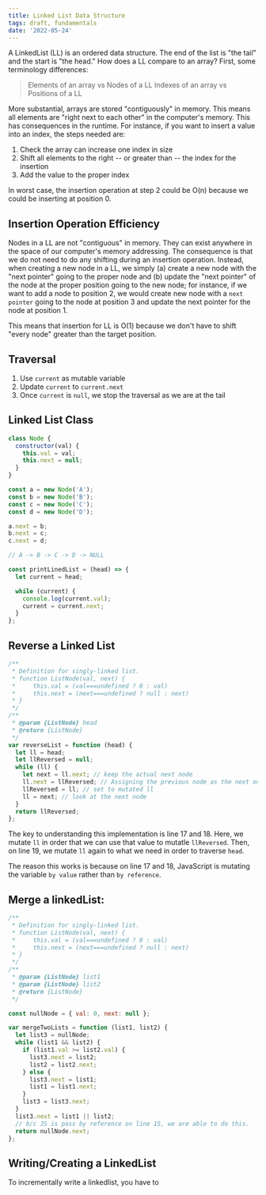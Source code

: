 ```yaml
---
title: Linked List Data Structure
tags: draft, fundamentals
date: '2022-05-24'
---
```


A LinkedList (LL) is an ordered data structure. The end of the list is "the tail" and the start is "the head." How does a LL compare to an array?
First, some terminology differences:

> Elements of an array vs Nodes of a LL
> Indexes of an array vs Positions of a LL

More substantial, arrays are stored "contiguously" in memory. This means all elements are "right next to each other" in the computer's memory. This has consequences in the runtime. For instance, if you want to insert a value into an index, the steps needed are:

1. Check the array can increase one index in size
2. Shift all elements to the right -- or greater than -- the index for the insertion
3. Add the value to the proper index

In worst case, the insertion operation at step 2 could be O(n) because we could be inserting at position 0.

## Insertion Operation Efficiency

Nodes in a LL are not "contiguous" in memory. They can exist anywhere in the space of our computer's memory addressing. The consequence is that we do not need to do any shifting during an insertion operation. Instead, when creating a new node in a LL, we simply (a) create a new node with the "next pointer" going to the proper node and (b) update the "next pointer" of the node at the proper position going to the new node; for instance, if we want to add a node to position 2, we would create new node with a `next pointer` going to the node at position 3 and update the next pointer for the node at position 1.

This means that insertion for LL is O(1) because we don't have to shift "every node" greater than the target position.

## Traversal

1. Use `current` as mutable variable
2. Update `current` to `current.next`
3. Once `current` is `null`, we stop the traversal as we are at the tail

## Linked List Class

```javascript
class Node {
  constructor(val) {
    this.val = val;
    this.next = null;
  }
}

const a = new Node('A');
const b = new Node('B');
const c = new Node('C');
const d = new Node('D');

a.next = b;
b.next = c;
c.next = d;

// A -> B -> C -> D -> NULL

const printLinedList = (head) => {
  let current = head;

  while (current) {
    console.log(current.val);
    current = current.next;
  }
};
```

## Reverse a Linked List

```javascript
/**
 * Definition for singly-linked list.
 * function ListNode(val, next) {
 *     this.val = (val===undefined ? 0 : val)
 *     this.next = (next===undefined ? null : next)
 * }
 */
/**
 * @param {ListNode} head
 * @return {ListNode}
 */
var reverseList = function (head) {
  let ll = head;
  let llReversed = null;
  while (ll) {
    let next = ll.next; // keep the actual next node
    ll.next = llReversed; // Assigning the previous node as the next one
    llReversed = ll; // set to mutated ll
    ll = next; // look at the next node
  }
  return llReversed;
};
```

The key to understanding this implementation is line 17 and 18. Here, we mutate `ll` in order that we can use that value to mutatle `llReversed`. Then, on line 19, we mutate `ll` again to what we need in order to traverse `head`.

The reason this works is because on line 17 and 18, JavaScript is mutating the variable `by value` rather than `by reference`.

## Merge a linkedList:

```javascript
/**
 * Definition for singly-linked list.
 * function ListNode(val, next) {
 *     this.val = (val===undefined ? 0 : val)
 *     this.next = (next===undefined ? null : next)
 * }
 */
/**
 * @param {ListNode} list1
 * @param {ListNode} list2
 * @return {ListNode}
 */

const nullNode = { val: 0, next: null };

var mergeTwoLists = function (list1, list2) {
  let list3 = nullNode;
  while (list1 && list2) {
    if (list1.val >= list2.val) {
      list3.next = list2;
      list2 = list2.next;
    } else {
      list3.next = list1;
      list1 = list1.next;
    }
    list3 = list3.next;
  }
  list3.next = list1 || list2;
  // b/c JS is pass by reference on line 15, we are able to do this.
  return nullNode.next;
};
```

## Writing/Creating a LinkedList

To incrementally write a linkedlist, you have to
